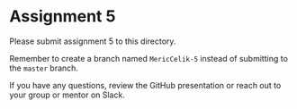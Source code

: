 # Assignment 5

Please submit assignment 5 to this directory.

Remember to create a branch named `MericCelik-5` 
instead of submitting to the `master` branch.

If you have any questions, review the GitHub presentation or reach
out to your group or mentor on Slack.
